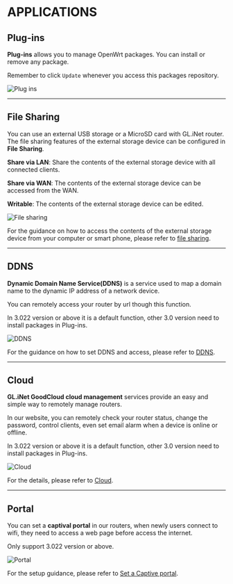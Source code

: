 # APPLICATIONS



## Plug-ins

**Plug-ins** allows you to manage OpenWrt packages. You can install or remove any package. 

Remember to click `Update` whenever you access this packages repository.

![Plug ins](https://static.gl-inet.com/docs/en/3/setup/slate/applications/plug-ins.png)



---

## File Sharing

You can use an external USB storage or a MicroSD card with GL.iNet router. The file sharing features of the external storage device can be configured in **File Sharing**.

**Share via LAN**: Share the contents of the external storage device with all connected clients.

**Share via WAN**: The contents of the external storage device can be accessed from the WAN.

**Writable**: The contents of the external storage device can be edited.

![File sharing](https://static.gl-inet.com/docs/en/3/setup/slate/applications/file_sharing.png)



For the guidance on how to access the contents of the external storage device from your computer or smart phone, please refer to [file sharing](https://docs.gl-inet.com/en/3/app/file_sharing/).


---

## DDNS

**Dynamic Domain Name Service(DDNS)** is a service used to map a domain name to the dynamic IP address of a network device. 

You can remotely access your router by url though this function.

In 3.022 version or above it is a default function, other 3.0 version need to install packages in Plug-ins.


![DDNS](https://static.gl-inet.com/docs/en/3/setup/slate/applications/ddns.png)


For the guidance on how to set DDNS and access, please refer to [DDNS](https://docs.gl-inet.com/en/3/app/ddns/).

---

## Cloud

**GL.iNet GoodCloud cloud management** services provide an easy and simple way to remotely manage routers. 

In our website, you can remotely check your router status, change the password, control clients, even set email alarm when a device is online or offline.

In 3.022 version or above it is a default function, other 3.0 version need to install packages in Plug-ins.

![Cloud](https://static.gl-inet.com/docs/en/3/setup/slate/applications/cloud.png)


For the details, please refer to [Cloud](https://docs.gl-inet.com/en/3/app/cloud/).

---

## Portal

You can set a **captival portal** in our routers, when newly users connect to wifi, they need to access a web page before access the internet.

Only support 3.022 version or above.

![Portal](https://static.gl-inet.com/docs/en/3/setup/slate/applications/portal.png)


For the setup guidance, please refer to [Set a Captive portal](https://docs.gl-inet.com/en/3/app/captive_portal).